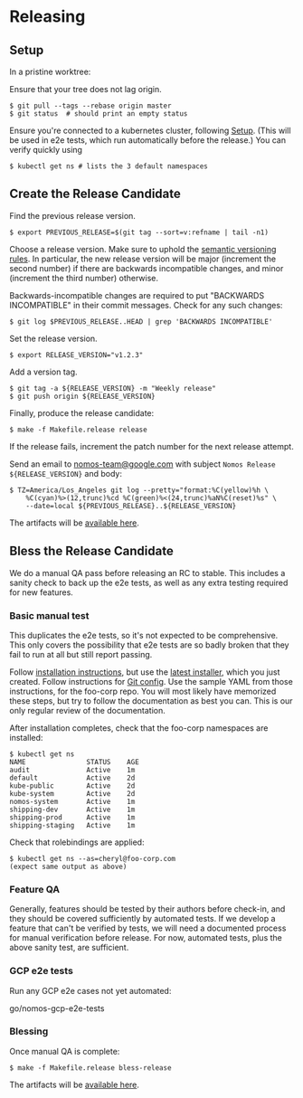 # Releasing

## Setup

In a pristine worktree:

Ensure that your tree does not lag origin.

```console
$ git pull --tags --rebase origin master
$ git status  # should print an empty status
```

Ensure you're connected to a kubernetes cluster, following
[Setup](setup.md#initial-setup-of-your-cluster-in-gce-one-time). (This will be
used in e2e tests, which run automatically before the release.) You can verify
quickly using

```console
$ kubectl get ns # lists the 3 default namespaces
```

## Create the Release Candidate

Find the previous release version.

```console
$ export PREVIOUS_RELEASE=$(git tag --sort=v:refname | tail -n1)
```

Choose a release version. Make sure to uphold the
[semantic versioning rules](http://semver.org). In particular, the new release
version will be major (increment the second number) if there are backwards
incompatible changes, and minor (increment the third number) otherwise.

Backwards-incompatible changes are required to put "BACKWARDS INCOMPATIBLE" in
their commit messages. Check for any such changes:

```console
$ git log $PREVIOUS_RELEASE..HEAD | grep 'BACKWARDS INCOMPATIBLE'
```

Set the release version.

```console
$ export RELEASE_VERSION="v1.2.3"
```

Add a version tag.

```console
$ git tag -a ${RELEASE_VERSION} -m "Weekly release"
$ git push origin ${RELEASE_VERSION}
```

Finally, produce the release candidate:

```console
$ make -f Makefile.release release
```

If the release fails, increment the patch number for the next release attempt.

Send an email to nomos-team@google.com with subject `Nomos Release
${RELEASE_VERSION}` and body:

```
$ TZ=America/Los_Angeles git log --pretty="format:%C(yellow)%h \
    %C(cyan)%>(12,trunc)%cd %C(green)%<(24,trunc)%aN%C(reset)%s" \
    --date=local ${PREVIOUS_RELEASE}..${RELEASE_VERSION}
```

The artifacts will be
[available here](https://console.cloud.google.com/storage/browser/nomos-release/latest/?project=nomos-release).

## Bless the Release Candidate

We do a manual QA pass before releasing an RC to stable. This includes a sanity
check to back up the e2e tests, as well as any extra testing required for new
features.

### Basic manual test

This duplicates the e2e tests, so it's not expected to be comprehensive. This
only covers the possibility that e2e tests are so badly broken that they fail to
run at all but still report passing.

Follow [installation instructions](installation.md), but use the
[latest installer](https://console.cloud.google.com/storage/browser/nomos-release/latest/?project=nomos-release),
which you just created. Follow instructions for [Git config](git_config.md). Use
the sample YAML from those instructions, for the foo-corp repo. You will most
likely have memorized these steps, but try to follow the documentation as best
you can. This is our only regular review of the documentation.

After installation completes, check that the foo-corp namespaces are installed:

```console
$ kubectl get ns
NAME               STATUS    AGE
audit              Active    1m
default            Active    2d
kube-public        Active    2d
kube-system        Active    2d
nomos-system       Active    1m
shipping-dev       Active    1m
shipping-prod      Active    1m
shipping-staging   Active    1m
```

Check that rolebindings are applied:

```console
$ kubectl get ns --as=cheryl@foo-corp.com
(expect same output as above)
```

### Feature QA

Generally, features should be tested by their authors before check-in, and they
should be covered sufficiently by automated tests. If we develop a feature that
can't be verified by tests, we will need a documented process for manual
verification before release. For now, automated tests, plus the above sanity
test, are sufficient.

### GCP e2e tests

Run any GCP e2e cases not yet automated:

go/nomos-gcp-e2e-tests

### Blessing

Once manual QA is complete:

```console
$ make -f Makefile.release bless-release
```

The artifacts will be
[available here](https://console.cloud.google.com/storage/browser/nomos-release/stable/?project=nomos-release).
